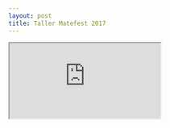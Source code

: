 ```yaml
---
layout: post
title: Taller Matefest 2017
---
```



<div class="embed-responsive embed-responsive-4by3">
  <iframe class="embed-responsive-item" src="https://docs.google.com/forms/d/e/1FAIpQLSdcYZj2-6k-wxX9WbK7Vn9R-DI9AWBDVlsEbVtptEUDOwxegw/viewform?embedded=true"></iframe>
</div>